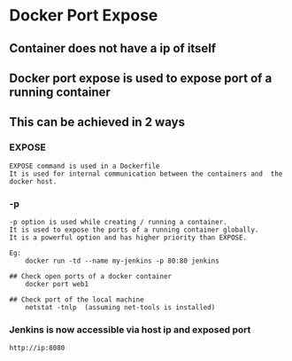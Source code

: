 # Docker Port Expose

## Container does not have a ip of itself
## Docker port expose is used to expose port of a running container
## This can be achieved in 2 ways
### EXPOSE
	EXPOSE command is used in a Dockerfile
	It is used for internal communication between the containers and  the docker host.

### -p
	-p option is used while creating / running a container.
	It is used to expose the ports of a running container globally.
	It is a powerful option and has higher priority than EXPOSE.
	
	Eg:
		docker run -td --name my-jenkins -p 80:80 jenkins
	
	## Check open ports of a docker container
		docker port web1

	## Check port of the local machine
		netstat -tnlp  (assuming net-tools is installed)

### Jenkins is now accessible via host ip and exposed port
	http://ip:8080
